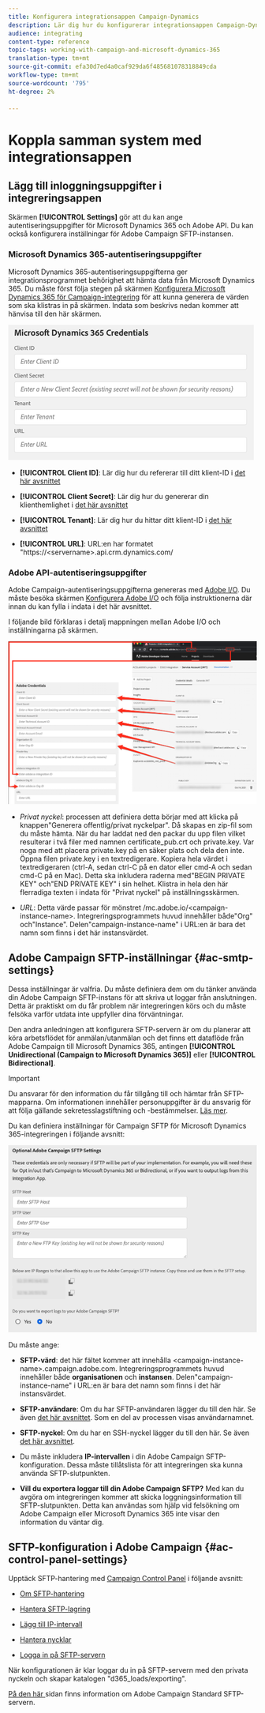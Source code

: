 ```yaml
---
title: Konfigurera integrationsappen Campaign-Dynamics
description: Lär dig hur du konfigurerar integrationsappen Campaign-Dynamics
audience: integrating
content-type: reference
topic-tags: working-with-campaign-and-microsoft-dynamics-365
translation-type: tm+mt
source-git-commit: efa30d7ed4a0caf929da6f485681078318849cda
workflow-type: tm+mt
source-wordcount: '795'
ht-degree: 2%

---
```



# Koppla samman system med integrationsappen

## Lägg till inloggningsuppgifter i integreringsappen

Skärmen **[!UICONTROL Settings]** gör att du kan ange autentiseringsuppgifter för Microsoft Dynamics 365 och Adobe API. Du kan också konfigurera inställningar för Adobe Campaign SFTP-instansen.

### Microsoft Dynamics 365-autentiseringsuppgifter

Microsoft Dynamics 365-autentiseringsuppgifterna ger integrationsprogrammet behörighet att hämta data från Microsoft Dynamics 365.  Du måste först följa stegen på skärmen [Konfigurera Microsoft Dynamics 365 för Campaign-integrering](../../integrating/using/d365-acs-configure-d365.md) för att kunna generera de värden som ska klistras in på skärmen. Indata som beskrivs nedan kommer att hänvisa till den här skärmen.

![](assets/do-not-localize/d365-to-acs-ui-page-workflows-settings-d365.png)

* **[!UICONTROL Client ID]**: Lär dig hur du refererar till ditt klient-ID i  [det här avsnittet](../../integrating/using/d365-acs-configure-d365.md#register-a-new-app)

* **[!UICONTROL Client Secret]**: Lär dig hur du genererar din klienthemlighet i  [det här avsnittet](../../integrating/using/d365-acs-configure-d365.md#generate-a-client-secret)

* **[!UICONTROL Tenant]**: Lär dig hur du hittar ditt klient-ID i  [det här avsnittet](../../integrating/using/d365-acs-configure-d365.md#get-the-tenant-id)

* **[!UICONTROL URL]**: URL:en har formatet &quot;https://&lt;servername>.api.crm.dynamics.com/

### Adobe API-autentiseringsuppgifter

Adobe Campaign-autentiseringsuppgifterna genereras med [Adobe I/O](https://www.adobe.io/). Du måste besöka skärmen [Konfigurera Adobe I/O](../../integrating/using/d365-acs-configure-adobe-io.md) och följa instruktionerna där innan du kan fylla i indata i det här avsnittet.

I följande bild förklaras i detalj mappningen mellan Adobe I/O och inställningarna på skärmen.

![](assets/do-not-localize/d365-to-acs-ui-page-workflows-settings-adobeio.png)

* *Privat nyckel*: processen att definiera detta börjar med att klicka på knappen&quot;Generera offentlig/privat nyckelpar&quot;. Då skapas en zip-fil som du måste hämta. När du har laddat ned den packar du upp filen vilket resulterar i två filer med namnen certificate_pub.crt och private.key. Var noga med att placera private.key på en säker plats och dela den inte. Öppna filen private.key i en textredigerare. Kopiera hela värdet i textredigeraren (ctrl-A, sedan ctrl-C på en dator eller cmd-A och sedan cmd-C på en Mac). Detta ska inkludera raderna med&quot;BEGIN PRIVATE KEY&quot; och&quot;END PRIVATE KEY&quot; i sin helhet. Klistra in hela den här flerradiga texten i indata för &quot;Privat nyckel&quot; på inställningsskärmen.

* *URL*: Detta värde passar för mönstret /mc.adobe.io/&lt;campaign-instance-name>. Integreringsprogrammets huvud innehåller både&quot;Org&quot; och&quot;Instance&quot;. Delen&quot;campaign-instance-name&quot; i URL:en är bara det namn som finns i det här instansvärdet.

## Adobe Campaign SFTP-inställningar {#ac-smtp-settings}

Dessa inställningar är valfria. Du måste definiera dem om du tänker använda din Adobe Campaign SFTP-instans för att skriva ut loggar från anslutningen. Detta är praktiskt om du får problem när integreringen körs och du måste felsöka varför utdata inte uppfyller dina förväntningar.

Den andra anledningen att konfigurera SFTP-servern är om du planerar att köra arbetsflödet för anmälan/utanmälan och det finns ett dataflöde från Adobe Campaign till Microsoft Dynamics 365, antingen **[!UICONTROL Unidirectional (Campaign to Microsoft Dynamics 365)]** eller **[!UICONTROL Bidirectional]**.

>[!IMPORTANT]
>
>Du ansvarar för den information du får tillgång till och hämtar från SFTP-mapparna. Om informationen innehåller personuppgifter är du ansvarig för att följa gällande sekretesslagstiftning och -bestämmelser. [Läs mer](../../integrating/using/d365-acs-notices-and-recommendations.md#acs-msdyn-manage-privacy).


Du kan definiera inställningar för Campaign SFTP för Microsoft Dynamics 365-integreringen i följande avsnitt:

![](assets/do-not-localize/d365-to-acs-ui-page-workflows-settings-sftp.png)

Du måste ange:

* **SFTP-värd**: det här fältet kommer att innehålla  &lt;campaign-instance-name>.campaign.adobe.com. Integreringsprogrammets huvud innehåller både **organisationen** och **instansen**. Delen&quot;campaign-instance-name&quot; i URL:en är bara det namn som finns i det här instansvärdet.

* **SFTP-användare**: Om du har SFTP-användaren lägger du till den här. Se även [det här avsnittet](#ac-control-panel-settings). Som en del av processen visas användarnamnet.

* **SFTP-nyckel**: Om du har en SSH-nyckel lägger du till den här. Se även [det här avsnittet](#ac-control-panel-settings).

* Du måste inkludera **IP-intervallen** i din Adobe Campaign SFTP-konfiguration. Dessa måste tillåtslista för att integreringen ska kunna använda SFTP-slutpunkten.

* **Vill du exportera loggar till din Adobe Campaign SFTP?** Med kan du avgöra om integreringen kommer att skicka loggningsinformation till SFTP-slutpunkten. Detta kan användas som hjälp vid felsökning om Adobe Campaign eller Microsoft Dynamics 365 inte visar den information du väntar dig.

## SFTP-konfiguration i Adobe Campaign {#ac-control-panel-settings}

Upptäck SFTP-hantering med [Campaign Control Panel](https://experienceleague.adobe.com/docs/control-panel/using/control-panel-home.html?lang=sv) i följande avsnitt:

* [Om SFTP-hantering](https://experienceleague.adobe.com/docs/control-panel/using/sftp-management/about-sftp-management.html?lang=en#sftp-management)

* [Hantera SFTP-lagring](https://experienceleague.adobe.com/docs/control-panel/using/sftp-management/key-management.html?lang=en#installing-ssh-key)

* [Lägg till IP-intervall](https://experienceleague.adobe.com/docs/control-panel/using/sftp-management/ip-range-allow-listing.html?lang=en#sftp-management)

* [Hantera nycklar](https://experienceleague.adobe.com/docs/control-panel/using/sftp-management/key-management.html?lang=en#sftp-management)

* [Logga in på SFTP-servern](https://experienceleague.adobe.com/docs/control-panel/using/sftp-management/logging-into-sftp-server.html?lang=en#sftp-management)

När konfigurationen är klar loggar du in på SFTP-servern med den privata nyckeln och skapar katalogen &quot;d365_loads/exporting&quot;.

[På den här ](https://experienceleague.adobe.com/docs/campaign-standard-learn/control-panel/sftp-management/monitoring-server-capacity.html?lang=en#sftp-management) sidan finns information om Adobe Campaign Standard SFTP-servern.
